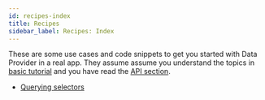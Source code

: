 ```yaml
---
id: recipes-index
title: Recipes
sidebar_label: Recipes: Index
---
```


These are some use cases and code snippets to get you started with Data Provider in a real app. They assume assume you understand the topics in [basic tutorial](basics-intro.md) and you have read the [API section](api-reference.md).

* [Querying selectors](recipes-querying-selectors.md)
